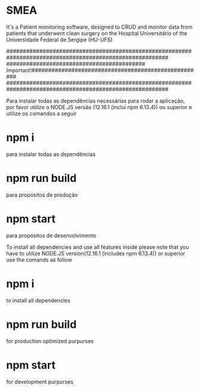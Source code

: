 # SMEA

It´s a Patient monitoring software, designed to CRUD and monitor data from patients that underwent clean surgery on the Hospital Universitário of the Universidade Federal de Sergipe (HU-UFS)

#########################################################################################################
########################################## Important!####################################################
#########################################################################################################

Para instalar todas as dependências necessárias para rodar a aplicação, por favor utilize o NODE.JS versão (12.16.1 (inclui npm 6.13.4)) ou superior e utilize os comandos a seguir

# npm i

para instalar todas as dependências

# npm run build

para propósitos de produção

# npm start

para propósitos de desenvolvimento

To install all dependencies and use all features inside please note that you have to utilize NODE.JS version(12.16.1 (includes npm 6.13.4)) or superior
use the comands as follow

# npm i

to install all dependencies

# npm run build

for production optimized purpurses

# npm start

for development purpurses
